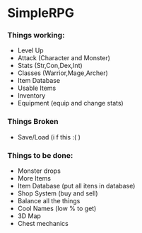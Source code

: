 # SimpleRPG

### Things working:
* Level Up
* Attack (Character and Monster)
* Stats (Str,Con,Dex,Int)
* Classes (Warrior,Mage,Archer)
* Item Database
* Usable Items
* Inventory
* Equipment (equip and change stats)
### Things Broken
* Save/Load (i f this :( )

### Things to be done:
* Monster drops
* More Items
* Item Database (put all itens in database)
* Shop System (buy and sell)
* Balance all the things
* Cool Names (low % to get)
* 3D Map
* Chest mechanics
